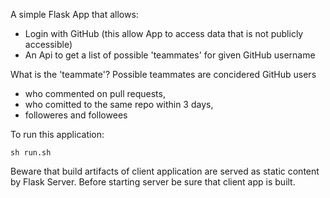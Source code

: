 A simple Flask App that allows:

- Login with GitHub (this allow App to access data that is not publicly accessible)
- An Api to get a list of possible 'teammates' for given GitHub username

What is the 'teammate'?
Possible teammates are concidered GitHub users

- who commented on pull requests,
- who comitted to the same repo within 3 days,
- followeres and followees

To run this application:

```
sh run.sh
```

Beware that build artifacts of client application are served as static content by Flask Server. Before starting server be sure that client app is built.
